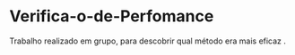 # Verifica-o-de-Perfomance
Trabalho realizado em grupo, para descobrir qual método era mais eficaz .
